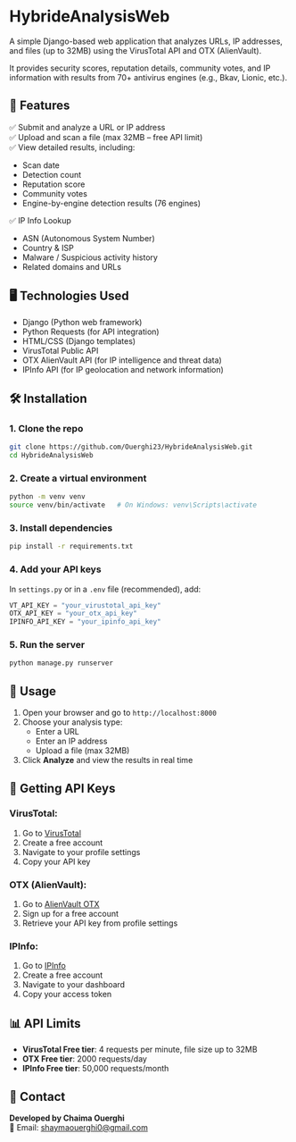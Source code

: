 # HybrideAnalysisWeb

A simple Django-based web application that analyzes URLs, IP addresses, and files (up to 32MB) using the VirusTotal API and OTX (AlienVault).

It provides security scores, reputation details, community votes, and IP information with results from 70+ antivirus engines (e.g., Bkav, Lionic, etc.).

## 🚀 Features

✅ Submit and analyze a URL or IP address  
✅ Upload and scan a file (max 32MB – free API limit)  
✅ View detailed results, including:
- Scan date
- Detection count
- Reputation score
- Community votes
- Engine-by-engine detection results (76 engines)

✅ IP Info Lookup
- ASN (Autonomous System Number)
- Country & ISP
- Malware / Suspicious activity history
- Related domains and URLs

## 🖥️ Technologies Used

- Django (Python web framework)
- Python Requests (for API integration)
- HTML/CSS (Django templates)
- VirusTotal Public API
- OTX AlienVault API (for IP intelligence and threat data)
- IPInfo API (for IP geolocation and network information)

## 🛠️ Installation

### 1. Clone the repo
```bash
git clone https://github.com/Ouerghi23/HybrideAnalysisWeb.git
cd HybrideAnalysisWeb
```

### 2. Create a virtual environment
```bash
python -m venv venv
source venv/bin/activate   # On Windows: venv\Scripts\activate
```

### 3. Install dependencies
```bash
pip install -r requirements.txt
```

### 4. Add your API keys
In `settings.py` or in a `.env` file (recommended), add:
```python
VT_API_KEY = "your_virustotal_api_key"
OTX_API_KEY = "your_otx_api_key"
IPINFO_API_KEY = "your_ipinfo_api_key"
```

### 5. Run the server
```bash
python manage.py runserver
```

## 📝 Usage

1. Open your browser and go to `http://localhost:8000`
2. Choose your analysis type:
   - Enter a URL
   - Enter an IP address
   - Upload a file (max 32MB)
3. Click **Analyze** and view the results in real time

## 🔑 Getting API Keys

### VirusTotal:
1. Go to [VirusTotal](https://www.virustotal.com/)
2. Create a free account
3. Navigate to your profile settings
4. Copy your API key

### OTX (AlienVault):
1. Go to [AlienVault OTX](https://otx.alienvault.com/)
2. Sign up for a free account
3. Retrieve your API key from profile settings

### IPInfo:
1. Go to [IPInfo](https://ipinfo.io/)
2. Create a free account
3. Navigate to your dashboard
4. Copy your access token

## 📊 API Limits

- **VirusTotal Free tier**: 4 requests per minute, file size up to 32MB
- **OTX Free tier**: 2000 requests/day
- **IPInfo Free tier**: 50,000 requests/month

## 🤝 Contact

**Developed by Chaima Ouerghi**  
📧 Email: shaymaouerghi0@gmail.com
